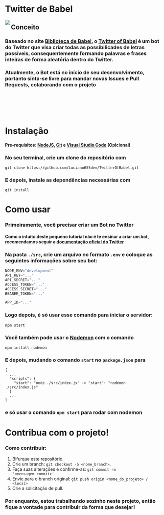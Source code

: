 # Twitter de Babel
<img align="left" src="https://user-images.githubusercontent.com/83819836/223575174-41d4acf4-9909-48df-882a-23bd830d4fde.png"></img>

## Conceito
### Baseado no site <a href="https://libraryofbabel.info">Biblioteca de Babel</a>, o <a href="https://twitter.com/BabelTw1tter">Twitter of Babel</a> é um bot do Twitter que visa criar todas as possibilicades de letras possíveis, consequentemente formando palavras e frases inteiras de forma aleatória dentro do Twitter.
### Atualmente, o Bot está no início de seu desenvolvimento, portanto sinta-se livre para mandar novas Issues e Pull Requests, colaborando com o projeto

</br>
</br>
</br>
</br>

# Instalação
#### Pre-requisitos: <a href="https://nodejs.org/en/">NodeJS</a>, <a href="https://git-scm.com">Git</a> e <a href="https://code.visualstudio.com">Visual Studio Code</a> (Opicional)
### No seu terminal, crie um clone do repositório com

```
git clone https://github.com/Luciano655dev/TwitterOfBabel.git
```

### E depois, instale as dependências necessárias com

```
git install
```

# Como usar
### Primeiramente, você precisar criar um **Bot no Twitter**
#### Como o intuito deste pequeno tutorial não é te ensinar a criar um bot, recomendamos seguir a <a href="https://developer.twitter.com/en/docs/platform-overview">documentação oficial do Twitter</a>
### Na pasta `./src`, crie um arquivo no formato `.env` e coloque as seguintes informações sobre seu bot:

```js
NODE_ENV="development"
API_KEY="..."
API_SECRET="..."
ACCESS_TOKEN="..."
ACCESS_SECRET="..."
BEARER_TOKEN="..."

APP_ID="..."
```

### Logo depois, é só usar esse comando para iniciar o servidor:
```
npm start
```

### Você também pode usar o <a href="https://www.npmjs.com/package/nodemon">Nodemon</a> com o comando
```
npm install nodemon
```
### E depois, mudando o comando `start` no `package.json` para
```
{
  ...
  "scripts": {
    "start": "node ./src/index.js" -> "start": "nodemon ./src/index.js"
  }
  ...
}
```
### e só usar o comando `npm start` para rodar com nodemon

# Contribua com o projeto!
### Como contribuir:
1. Bifurque este repositório.
2. Crie um branch: `git checkout -b <nome_branch>`.
3. Faça suas alterações e confirme-as: `git commit -m '<mensagem_commit>'`
4. Envie para o branch original: `git push origin <nome_do_projeto> / <local>`
5. Crie a solicitação de pull.

### Por enquanto, estou trabalhando sozinho neste projeto, então fique a vontade para contribuir da forma que desejar!

